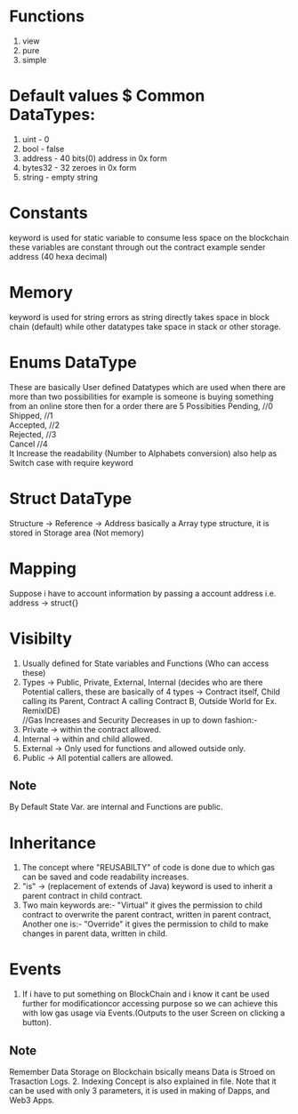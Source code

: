  # Functions
 1. view
 2. pure
 3. simple
 # Default values $ Common DataTypes:
 1. uint - 0
 2. bool - false
 3. address - 40 bits(0) address in 0x form
 4. bytes32 - 32 zeroes in 0x form
 5. string - empty string
# Constants
 keyword is used for static variable to consume less space on the blockchain these variables are constant through out the contract example sender address (40 hexa decimal)
# Memory
 keyword is used for string errors as string directly takes space in block chain (default) while other datatypes take space in stack or other storage.
# Enums DataType
 These are basically User defined Datatypes which are used when there are more than two possibilities for example is someone is buying something from an online store then for a order there are 5 Possibities 
        Pending, //0<br>
        Shipped, //1<br>
        Accepted, //2<br>
        Rejected, //3<br>
        Cancel //4<br>
 It Increase the readability (Number to Alphabets conversion)
 also help as Switch case with require keyword
# Struct DataType
 Structure -> Reference -> Address
 basically a Array type structure, it is stored in Storage area (Not memory)
# Mapping
Suppose i have to  account information by passing a account address i.e. address -> struct{}
# Visibilty
1. Usually defined for State variables and Functions (Who can access these)
2. Types -> Public, Private, External, Internal (decides who are there Potential callers, these are basically of 4 types -> Contract itself, Child calling its Parent, Contract A calling Contract B, Outside World for Ex. RemixIDE)<br>
//Gas Increases and Security Decreases in up to down fashion:-
1. Private -> within the contract allowed.
2. Internal -> within and child allowed.
3. External -> Only used for functions and allowed outside only.
4. Public -> All potential callers are allowed.
## Note
By Default State Var. are internal and Functions are public.
# Inheritance
1. The concept where "REUSABILTY" of code is done due to which gas can be saved and code readability increases.
2. "is" -> (replacement of extends of Java) keyword is used to inherit a parent contract in child contract.
3. Two main keywords are:- "Virtual" it gives the permission to child contract to overwrite the parent contract, written in parent contract, Another one is:- "Override" it gives the permission to child to make changes in parent data, written in child.
# Events
1. If i have to put something on BlockChain and i know it cant be used further for modificationcor accessing purpose so we can achieve this with low gas usage via Events.(Outputs to the user Screen on clicking a button).
## Note
Remember Data Storage on Blockchain bsically means Data is Stroed on Trasaction Logs.
2. Indexing Concept is also explained in file. Note that it can be used with only 3 parameters, it is used in making of Dapps, and Web3 Apps.
